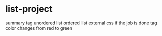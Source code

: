 # list-project
summary tag
unordered list
ordered list
external css
if the job is done tag color changes from red to green
